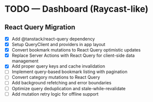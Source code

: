 # TODO — Dashboard (Raycast-like)

## React Query Migration
- [x] Add @tanstack/react-query dependency
- [x] Setup QueryClient and providers in app layout
- [x] Convert bookmark mutations to React Query optimistic updates
- [x] Replace Server Actions with React Query for client-side data management
- [x] Add proper query keys and cache invalidation
- [ ] Implement query-based bookmark listing with pagination
- [ ] Convert category mutations to React Query
- [ ] Add background refetching and error boundaries
- [ ] Optimize query deduplication and stale-while-revalidate
- [ ] Add mutation retry logic for offline support
